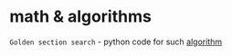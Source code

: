 # math & algorithms 

```Golden section search``` - python code for such [algorithm](https://en.wikipedia.org/wiki/Golden-section_search)
